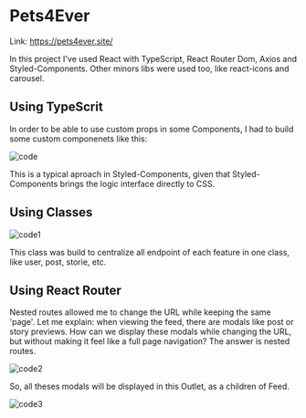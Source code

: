 # Pets4Ever

Link: https://pets4ever.site/

In this project I've used React with TypeScript, React Router Dom, Axios and Styled-Components. Other minors libs were used too, 
like react-icons and carousel. 

## Using TypeScrit

In order to be able to use custom props in some Components, I had to build some custom componenets like this:

![code](https://github.com/user-attachments/assets/04e9ba29-a4b4-4d31-9bb4-5861a0584b1c)

This is a typical aproach in Styled-Components, given that Styled-Components brings the logic interface directly to CSS.

## Using Classes

![code1](https://github.com/user-attachments/assets/faafaf2f-9d73-442c-866a-c6999429ec2b)

This class was build to centralize all endpoint of each feature in one class, like user, post, storie, etc. 

## Using React Router

Nested routes allowed me to change the URL while keeping the same 'page'. Let me explain: when viewing the feed, there are modals like post or story previews. How can we display these modals while changing the URL, but without making it feel like a full page navigation? The answer is nested routes.

![code2](https://github.com/user-attachments/assets/e3025aeb-5533-43c1-a715-f801e9bc3a87)

So, all theses modals will be displayed in this Outlet, as a children of Feed.

![code3](https://github.com/user-attachments/assets/8cc9ebdf-5470-4f9b-9432-2ef3394191a3)






